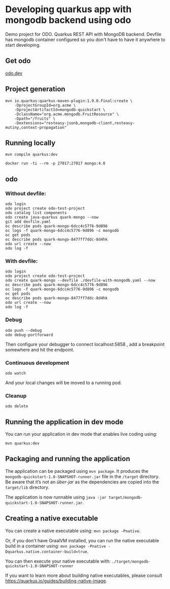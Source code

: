 # Developing quarkus app with mongodb backend using odo

Demo project for ODO. Quarkus REST API with MongoDB backend. Devfile
has mongodb container configured so you don't have to have it anywhere
to start developing.


## Get odo

[odo.dev](http://odo.dev)

## Project generation

```shell script
mvn io.quarkus:quarkus-maven-plugin:1.9.0.Final:create \
    -DprojectGroupId=org.acme \
    -DprojectArtifactId=mongodb-quickstart \
    -DclassName="org.acme.mongodb.FruitResource" \
    -Dpath="/fruits" \
    -Dextensions="resteasy-jsonb,mongodb-client,resteasy-mutiny,context-propagation"
```

## Running locally

```shell script
mvn compile quarkus:dev

docker run -ti --rm -p 27017:27017 mongo:4.0
```

## odo

### Without devfile:

```shell script
odo login
odo project create odo-test-project
odo catalog list components
odo create java-quarkus quark-mongo --now
git add devfile.yaml
oc describe pods quark-mongo-6dcc4c5776-9d896
oc logs -f quark-mongo-6dcc4c5776-9d896 -c mongodb
oc get pods
oc describe pods quark-mongo-8477ff7ddc-8d4hk
odo url create --now
odo log -f
```

### With devfile:

```shell script
odo login
odo project create odo-test-project
odo create quark-mongo --devfile ./devfile-with-mongodb.yaml --now
oc describe pods quark-mongo-6dcc4c5776-9d896
oc logs -f quark-mongo-6dcc4c5776-9d896 -c mongodb
oc get pods
oc describe pods quark-mongo-8477ff7ddc-8d4hk
odo url create --now
odo log -f
```

### Debug

```shell script
odo push --debug
odo debug-portforward
```

Then configure your debugger to connect localhost:5858 , add a
breakpoint somewhere and hit the endpoint.

### Continuous development

```shell script
odo watch
```

And your local changes will be moved to a running pod.

### Cleanup

```shell script
odo delete
```

## Running the application in dev mode

You can run your application in dev mode that enables live coding using:
```
mvn quarkus:dev
```

## Packaging and running the application

The application can be packaged using `mvn package`.
It produces the `mongodb-quickstart-1.0-SNAPSHOT-runner.jar` file in the `/target` directory.
Be aware that it’s not an _über-jar_ as the dependencies are copied into the `target/lib` directory.

The application is now runnable using `java -jar target/mongodb-quickstart-1.0-SNAPSHOT-runner.jar`.

## Creating a native executable

You can create a native executable using: `mvn package -Pnative`.

Or, if you don't have GraalVM installed, you can run the native executable build in a container using: `mvn package -Pnative -Dquarkus.native.container-build=true`.

You can then execute your native executable with: `./target/mongodb-quickstart-1.0-SNAPSHOT-runner`

If you want to learn more about building native executables, please consult https://quarkus.io/guides/building-native-image.
